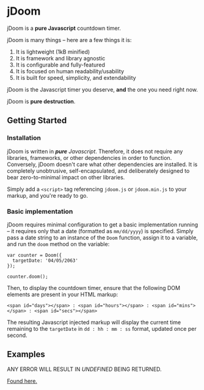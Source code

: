 # jDoom

jDoom is a __pure Javascript__ countdown timer.

jDoom is many things – here are a few things it is:

1. It is lightweight (1kB minified)
2. It is framework and library agnostic
3. It is configurable and fully-featured
4. It is focused on human readability/usability
5. It is built for speed, simplicity, and extendability

jDoom is the Javascript timer you deserve, __and__ the one you need right now.

jDoom is __pure destruction__.

## Getting Started

### Installation

jDoom is written in ___pure__ Javascript_. Therefore, it does not require any libraries, frameworks, or other dependencies in order to function. Conversely, jDoom doesn't care what other dependencies are installed. It is completely unobtrusive, self-encapsulated, and deliberately designed to bear zero-to-minimal impact on other libraries.

Simply add a `<script>` tag referencing `jdoom.js` or `jdoom.min.js` to your markup, and you're ready to go.

### Basic implementation

jDoom requires minimal configuration to get a basic implementation running – it requires only that a date (formatted as `mm/dd/yyyy`) is specified. Simply pass a date string to an instance of the `Doom` function, assign it to a variable, and run the `doom` method on the variable:

    var counter = Doom({
      targetDate: '04/05/2063'
    });
    
    counter.doom();

Then, to display the countdown timer, ensure that the following DOM elements are present in your HTML markup:

	<span id="days"></span> : <span id="hours"></span> : <span id="mins"></span> : <span id="secs"></span>

The resulting Javascript injected markup will display the current time remaining to the `targetDate` in `dd : hh : mm : ss` format, updated once per second.

## Examples

ANY ERROR WILL RESULT IN _UNDEFINED_ BEING RETURNED.

[Found here.](http://zeantsoi.com/jdoom)